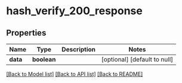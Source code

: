 # hash_verify_200_response

## Properties
Name | Type | Description | Notes
------------ | ------------- | ------------- | -------------
**data** | **boolean** |  | [optional] [default to null]

[[Back to Model list]](../README.md#documentation-for-models) [[Back to API list]](../README.md#documentation-for-api-endpoints) [[Back to README]](../README.md)


